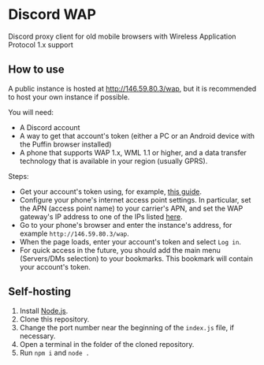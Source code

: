 # Discord WAP
Discord proxy client for old mobile browsers with Wireless Application Protocol 1.x support

## How to use
A public instance is hosted at http://146.59.80.3/wap, but it is recommended to host your own instance if possible.

You will need:
* A Discord account
* A way to get that account's token (either a PC or an Android device with the Puffin browser installed)
* A phone that supports WAP 1.x, WML 1.1 or higher, and a data transfer technology that is available in your region (usually GPRS).

Steps:
* Get your account's token using, for example, [this guide](https://github.com/NotNexuss/Get-Discord-Token).
* Configure your phone's internet access point settings. In particular, set the APN (access point name) to your carrier's APN, and set the WAP gateway's IP address to one of the IPs listed [here](https://nbpfan.bs0dd.net/index.php?lang=eng&page=wap%2Fmain).
* Go to your phone's browser and enter the instance's address, for example `http://146.59.80.3/wap`.
* When the page loads, enter your account's token and select `Log in`.
* For quick access in the future, you should add the main menu (Servers/DMs selection) to your bookmarks. This bookmark will contain your account's token.

## Self-hosting
1. Install [Node.js](https://nodejs.org).
2. Clone this repository.
3. Change the port number near the beginning of the `index.js` file, if necessary.
4. Open a terminal in the folder of the cloned repository.
5. Run `npm i` and `node .`